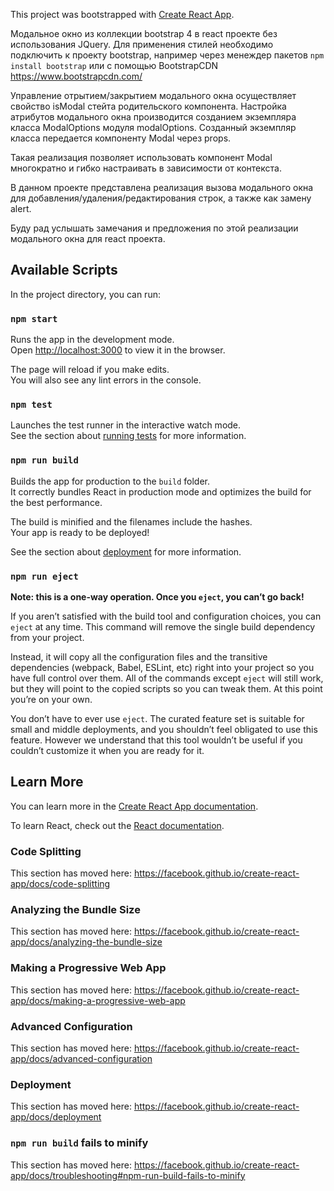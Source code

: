 This project was bootstrapped with [Create React App](https://github.com/facebook/create-react-app).

Модальное окно из коллекции bootstrap 4 в react проекте без использования JQuery.
Для применения стилей необходимо подключить к проекту bootstrap, например через менеждер пакетов
`npm install bootstrap` или с помощью BootstrapCDN https://www.bootstrapcdn.com/ 

Управление отрытием/закрытием модального окна осуществляет свойство isModal стейта родительского компонента.
Настройка атрибутов модального окна производится созданием экземпляра класса ModalOptions модуля modalOptions.
Созданный экземпляр класса передается компоненту Modal через props.

Такая реализация позволяет использовать компонент Modal многократно и гибко настраивать в зависимости от контекста.

В данном проекте представлена реализация вызова модального окна для добавления/удаления/редактирования строк, а также как замену alert.

Буду рад услышать замечания и предложения по этой реализации модального окна для react проекта.


## Available Scripts

In the project directory, you can run:

### `npm start`

Runs the app in the development mode.<br />
Open [http://localhost:3000](http://localhost:3000) to view it in the browser.

The page will reload if you make edits.<br />
You will also see any lint errors in the console.

### `npm test`

Launches the test runner in the interactive watch mode.<br />
See the section about [running tests](https://facebook.github.io/create-react-app/docs/running-tests) for more information.

### `npm run build`

Builds the app for production to the `build` folder.<br />
It correctly bundles React in production mode and optimizes the build for the best performance.

The build is minified and the filenames include the hashes.<br />
Your app is ready to be deployed!

See the section about [deployment](https://facebook.github.io/create-react-app/docs/deployment) for more information.

### `npm run eject`

**Note: this is a one-way operation. Once you `eject`, you can’t go back!**

If you aren’t satisfied with the build tool and configuration choices, you can `eject` at any time. This command will remove the single build dependency from your project.

Instead, it will copy all the configuration files and the transitive dependencies (webpack, Babel, ESLint, etc) right into your project so you have full control over them. All of the commands except `eject` will still work, but they will point to the copied scripts so you can tweak them. At this point you’re on your own.

You don’t have to ever use `eject`. The curated feature set is suitable for small and middle deployments, and you shouldn’t feel obligated to use this feature. However we understand that this tool wouldn’t be useful if you couldn’t customize it when you are ready for it.

## Learn More

You can learn more in the [Create React App documentation](https://facebook.github.io/create-react-app/docs/getting-started).

To learn React, check out the [React documentation](https://reactjs.org/).

### Code Splitting

This section has moved here: https://facebook.github.io/create-react-app/docs/code-splitting

### Analyzing the Bundle Size

This section has moved here: https://facebook.github.io/create-react-app/docs/analyzing-the-bundle-size

### Making a Progressive Web App

This section has moved here: https://facebook.github.io/create-react-app/docs/making-a-progressive-web-app

### Advanced Configuration

This section has moved here: https://facebook.github.io/create-react-app/docs/advanced-configuration

### Deployment

This section has moved here: https://facebook.github.io/create-react-app/docs/deployment

### `npm run build` fails to minify

This section has moved here: https://facebook.github.io/create-react-app/docs/troubleshooting#npm-run-build-fails-to-minify
